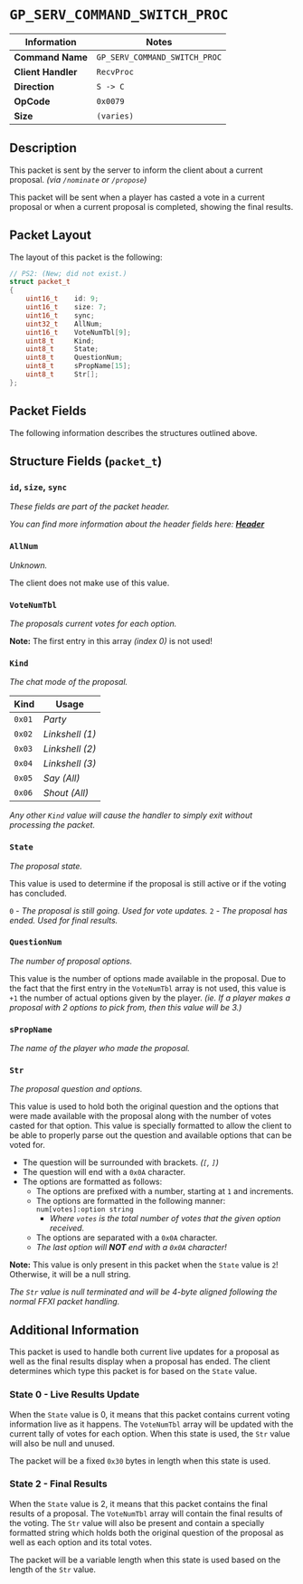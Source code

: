 # `GP_SERV_COMMAND_SWITCH_PROC`

| Information               | Notes |
|---                        |---    |
| **Command Name**          | `GP_SERV_COMMAND_SWITCH_PROC` |
| **Client Handler**        | `RecvProc` |
| **Direction**             | `S -> C` |
| **OpCode**                | `0x0079` |
| **Size**                  | `(varies)` |

## Description

This packet is sent by the server to inform the client about a current proposal. _(via `/nominate` or `/propose`)_

This packet will be sent when a player has casted a vote in a current proposal or when a current proposal is completed, showing the final results.

## Packet Layout

The layout of this packet is the following:

```cpp
// PS2: (New; did not exist.)
struct packet_t
{
    uint16_t    id: 9;
    uint16_t    size: 7;
    uint16_t    sync;
    uint32_t    AllNum;
    uint16_t    VoteNumTbl[9];
    uint8_t     Kind;
    uint8_t     State;
    uint8_t     QuestionNum;
    uint8_t     sPropName[15];
    uint8_t     Str[];
};
```

## Packet Fields

The following information describes the structures outlined above.

## Structure Fields (`packet_t`)

### `id`, `size`, `sync`

_These fields are part of the packet header._

_You can find more information about the header fields here: [**Header**](/world/HEADER.md)_

### `AllNum`

_Unknown._

The client does not make use of this value.

### `VoteNumTbl`

_The proposals current votes for each option._

**Note:** The first entry in this array _(index 0)_ is not used!

### `Kind`

_The chat mode of the proposal._

| Kind | Usage |
| --- | --- |
| `0x01` | _Party_ |
| `0x02` | _Linkshell (1)_ |
| `0x03` | _Linkshell (2)_ |
| `0x04` | _Linkshell (3)_ |
| `0x05` | _Say (All)_ |
| `0x06` | _Shout (All)_ |

_Any other `Kind` value will cause the handler to simply exit without processing the packet._

### `State`

_The proposal state._

This value is used to determine if the proposal is still active or if the voting has concluded.

  `0` - _The proposal is still going. Used for vote updates._
  `2` - _The proposal has ended. Used for final results._

### `QuestionNum`

_The number of proposal options._

This value is the number of options made available in the proposal. Due to the fact that the first entry in the `VoteNumTbl` array is not used, this value is `+1` the number of actual options given by the player. _(ie. If a player makes a proposal with 2 options to pick from, then this value will be 3.)_

### `sPropName`

_The name of the player who made the proposal._

### `Str`

_The proposal question and options._

This value is used to hold both the original question and the options that were made available with the proposal along with the number of votes casted for that option. This value is specially formatted to allow the client to be able to properly parse out the question and available options that can be voted for.

  - The question will be surrounded with brackets. _(`[`, `]`)_
  - The question will end with a `0x0A` character.
  - The options are formatted as follows:
    - The options are prefixed with a number, starting at `1` and increments.
    - The options are formatted in the following manner: `num[votes]:option string`
      - _Where `votes` is the total number of votes that the given option received._
    - The options are separated with a `0x0A` character.
    - _The last option will **NOT** end with a `0x0A` character!_

**Note:** This value is only present in this packet when the `State` value is `2`! Otherwise, it will be a null string.

_The `Str` value is null terminated and will be 4-byte aligned following the normal FFXI packet handling._

## Additional Information

This packet is used to handle both current live updates for a proposal as well as the final results display when a proposal has ended. The client determines which type this packet is for based on the `State` value.

### State 0 - Live Results Update

When the `State` value is 0, it means that this packet contains current voting information live as it happens. The `VoteNumTbl` array will be updated with the current tally of votes for each option. When this state is used, the `Str` value will also be null and unused.

The packet will be a fixed `0x30` bytes in length when this state is used.

### State 2 - Final Results

When the `State` value is 2, it means that this packet contains the final results of a proposal. The `VoteNumTbl` array will contain the final results of the voting. The `Str` value will also be present and contain a specially formatted string which holds both the original question of the proposal as well as each option and its total votes.

The packet will be a variable length when this state is used based on the length of the `Str` value.
